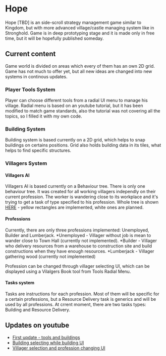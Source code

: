 # Hope
Hope [TBD] is an side-scroll strategy management game similar to Kingdom, but with more advanced village/castle managing system like in Stronghold. Game is in deep prototyping stage and it is made only in free time, but it will be hopefully published someday.

## Current content
Game world is divided on areas which every of them has an own 2D grid. Game has not much to offer yet, but all new ideas are changed into new systems in continous updates.

### Player Tools System
Player can choose different tools from a radial UI menu to manage his village. Radial menu is based on an youtube tutorial, but it has been modified to match game standards, also the tutorial was not covering all the topics, so I filled it with my own code.

### Building System
Building system is based currently on a 2D grid, which helps to snap buildings on certains positions. Grid also holds building data in its tiles, what helps to find specific structures.

### Villagers System
#### Villagers AI
Villagers AI is based currently on a Behaviour tree. There is only one behaviour tree. It was created for all working villagers independly on their current profession. The worker is wandering close to its workplace and it's trying to get a task of type specified to his profession.
Whole tree is shown [HERE](https://drive.google.com/file/d/1rWhAOH2TzJkVR03YYvBP-NTEdC9Znux7/) - yellow rectangles are implemented, white ones are planned.

#### Professions
Currently, there are only three professions implemented: Unemployed, Builder and Lumberjack.
*Unemployed - Villager without job is mean to wander close to Town Hall (currently not implemented).
*Builder - Villager who delivery  resources from a warehouse to construction site and build constructions when they have enough resources.
*Lumberjack - Villager gathering wood (currently not implemented)

Profession can be changed through villager selecting UI, which can be displayed using a Vilalgers Book tool from Tools Radial Menu.

#### Tasks system
Tasks are instructions for each profession. Most of them will be specific for a certain professions, but a Resource Delivery task is generics and will be used by all professions. At crrent moment, there are two tasks types: Building and Resource Delivery.

## Updates on youtube
* [First update - tools and buildings](https://www.youtube.com/watch?v=laCbKncUxlc)
* [Building selecting while building UI](https://www.youtube.com/watch?v=eGZ8UUqtYbY)
* [Villager selection and profession changing UI](https://www.youtube.com/watch?v=rstPntP1JzQ)
